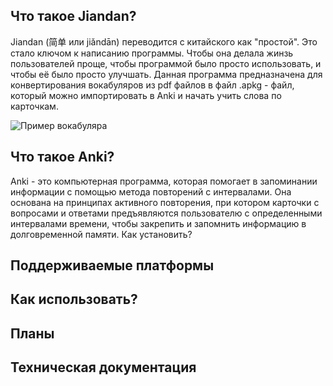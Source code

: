 ## Что такое Jiandan?
Jiandan (简单 или jiǎndān) переводится с китайского как "простой". Это стало ключом к написанию программы. Чтобы она делала жинзь пользователей проще, чтобы программой было просто использовать, и чтобы её было просто улучшать. 
Данная программа предназначена для конвертирования вокабуляров из pdf файлов в файл .apkg - файл, который можно импортировать в Anki и начать учить слова по карточкам.

![Пример вокабуляра](https://github.com/WeinerGero/jiandan/assets/65958303/9e17679d-abf0-47f0-896b-3c62d57133e6)

## Что такое Anki?
Anki - это компьютерная программа, которая помогает в запоминании информации с помощью метода повторений с интервалами. Она основана на принципах активного повторения, при котором карточки с вопросами и ответами предъявляются пользователю с определенными интервалами времени, чтобы закрепить и запомнить информацию в долговременной памяти.
Как установить?

## Поддерживаемые платформы

## Как использовать?


## Планы


## Техническая документация

